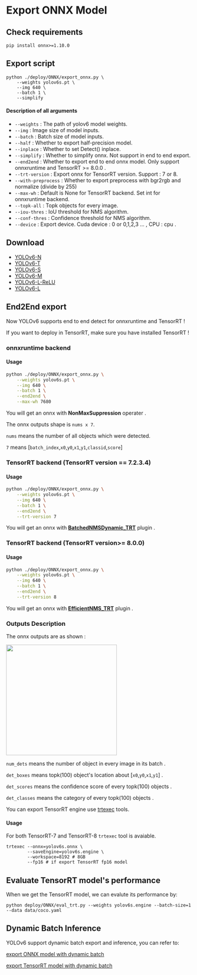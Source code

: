 # Export ONNX Model

## Check requirements
```shell
pip install onnx>=1.10.0
```

## Export script
```shell
python ./deploy/ONNX/export_onnx.py \
    --weights yolov6s.pt \
    --img 640 \
    --batch 1 \
    --simplify
```



#### Description of all arguments

- `--weights` : The path of yolov6 model weights.
- `--img` : Image size of model inputs.
- `--batch` : Batch size of model inputs.
- `--half` : Whether to export half-precision model.
- `--inplace` : Whether to set Detect() inplace.
- `--simplify` : Whether to simplify onnx. Not support in end to end export.
- `--end2end` : Whether to export end to end onnx model. Only support onnxruntime and TensorRT >= 8.0.0 .
- `--trt-version` :  Export onnx for TensorRT version. Support : 7 or 8.
- `--with-preprocess` : Whether to export preprocess with bgr2rgb and normalize (divide by 255)
- `--max-wh` : Default is None for TensorRT backend. Set int for onnxruntime backend.
- `--topk-all` : Topk objects for every image.
- `--iou-thres` : IoU threshold for NMS algorithm.
- `--conf-thres` : Confidence threshold for NMS algorithm.
- `--device` : Export device. Cuda device : 0 or 0,1,2,3 ... , CPU : cpu .

## Download

* [YOLOv6-N](https://github.com/meituan/YOLOv6/releases/download/0.2.0/yolov6n.onnx)
* [YOLOv6-T](https://github.com/meituan/YOLOv6/releases/download/0.2.0/yolov6t.onnx)
* [YOLOv6-S](https://github.com/meituan/YOLOv6/releases/download/0.2.0/yolov6s.onnx)
* [YOLOv6-M](https://github.com/meituan/YOLOv6/releases/download/0.2.0/yolov6m.onnx)
* [YOLOv6-L-ReLU](https://github.com/meituan/YOLOv6/releases/download/0.2.0/yolov6l_relu.onnx)
* [YOLOv6-L](https://github.com/meituan/YOLOv6/releases/download/0.2.0/yolov6l.onnx)


## End2End export

Now YOLOv6 supports end to end detect for onnxruntime and TensorRT !

If you want to deploy in TensorRT, make sure you have installed TensorRT !

### onnxruntime backend
#### Usage

```bash
python ./deploy/ONNX/export_onnx.py \
    --weights yolov6s.pt \
    --img 640 \
    --batch 1 \
    --end2end \
    --max-wh 7680
```

You will get an onnx with **NonMaxSuppression** operater .

The onnx outputs shape is ```nums x 7```.

```nums``` means the number of all objects which were detected.

```7```  means [`batch_index`,`x0`,`y0`,`x1`,`y1`,`classid`,`score`]

### TensorRT backend (TensorRT version == 7.2.3.4)
#### Usage
```bash
python ./deploy/ONNX/export_onnx.py \
    --weights yolov6s.pt \
    --img 640 \
    --batch 1 \
    --end2end \
    --trt-version 7
```
You will get an onnx with **[BatchedNMSDynamic_TRT](https://github.com/triple-Mu/TensorRT/tree/main/plugin/batchedNMSPlugin)** plugin .


### TensorRT backend (TensorRT version>= 8.0.0)

#### Usage

```bash
python ./deploy/ONNX/export_onnx.py \
    --weights yolov6s.pt \
    --img 640 \
    --batch 1 \
    --end2end \
    --trt-version 8
```

You will get an onnx with **[EfficientNMS_TRT](https://github.com/NVIDIA/TensorRT/tree/main/plugin/efficientNMSPlugin)** plugin .

### Outputs Description

The onnx outputs are as shown :

<img src="https://user-images.githubusercontent.com/92794867/176650971-a4fa3d65-10d4-4b65-b8ef-00a2ff13406c.png" height="300px" />

```num_dets``` means the number of object in every image in its batch .

```det_boxes``` means topk(100) object's location about [`x0`,`y0`,`x1`,`y1`] .

```det_scores``` means the confidence score of every topk(100) objects .

```det_classes``` means the category of every topk(100) objects .


You can export TensorRT engine use [trtexec](https://docs.nvidia.com/deeplearning/tensorrt/developer-guide/index.html#trtexec-ovr) tools.
#### Usage
For both TensorRT-7 and TensorRT-8  `trtexec`  tool is avaiable.
``` shell
trtexec --onnx=yolov6s.onnx \
        --saveEngine=yolov6s.engine \
        --workspace=8192 # 8GB
        --fp16 # if export TensorRT fp16 model
```

## Evaluate TensorRT model's performance

When we get the TensorRT model, we can evalute its performance by:
```
python deploy/ONNX/eval_trt.py --weights yolov6s.engine --batch-size=1 --data data/coco.yaml
```

## Dynamic Batch Inference

YOLOv6 support dynamic batch export and inference, you can refer to:

[export ONNX model with dynamic batch ](YOLOv6-Dynamic-Batch-onnxruntime.ipynb)

[export TensorRT model with dynamic batch](YOLOv6-Dynamic-Batch-tensorrt.ipynb)
